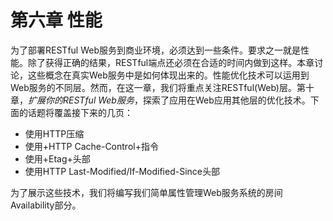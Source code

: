 # 第六章 性能

为了部署RESTful Web服务到商业环境，必须达到一些条件。要求之一就是性能。除了获得正确的结果，RESTful端点还必须在合适的时间内做到这样。本章讨论，这些概念在真实Web服务中是如何体现出来的。性能优化技术可以运用到Web服务的不同层。然而，在这一章，我们将重点关注RESTful(Web)层。第十章，_扩展你的RESTful Web服务_，探索了应用在Web应用其他层的优化技术。下面的话题将覆盖接下来的几页：

* 使用HTTP压缩
* 使用+HTTP Cache-Control+指令
* 使用+Etag+头部
* 使用HTTP Last-Modified/If-Modified-Since头部

为了展示这些技术，我们将编写我们简单属性管理Web服务系统的房间Availability部分。
